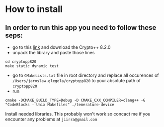 # How to install

## In order to run this app you need to follow these seps:
- go to this [link](https://www.cryptopp.com/downloads.html "Crypto++") and download the Crypto++ 8.2.0
- unpack the library and paste those lines 
```shell script
cd cryptopp820
make static dynamic test
```
- go to `CMakeLists.txt` file in root directory and replace all occurences of `/Users/jaroslaw.glegola/cryptopp820` to your absolute path of `cryptopp820`
- run 
```shell script
cmake -DCMAKE_BUILD_TYPE=Debug -D CMAKE_CXX_COMPILER=clang++ -G "CodeBlocks - Unix Makefiles" ./temerature-device
```
Install needed libraries. This probably won't work so concact me if you encounter any problems at `jiirra@gmail.com`
